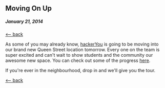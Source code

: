 ## Moving On Up 
##### January 21, 2014

[<-- back](http://www.jaredphillips.io/#blog)

As some of you may already know, [hackerYou](http://www.hackeryou.com) is going to be moving into our brand new Queen Street location tomorrow. Every one on the team is super excited and can't wait to show students and the community our awesome new space. You can check out some of the progress [here](http://thelabtoronto.tumblr.com/).

If you're ever in the neighbourhood, drop in and we'll give you the tour. 


[<-- back](http://www.jaredphillips.io/#blog)